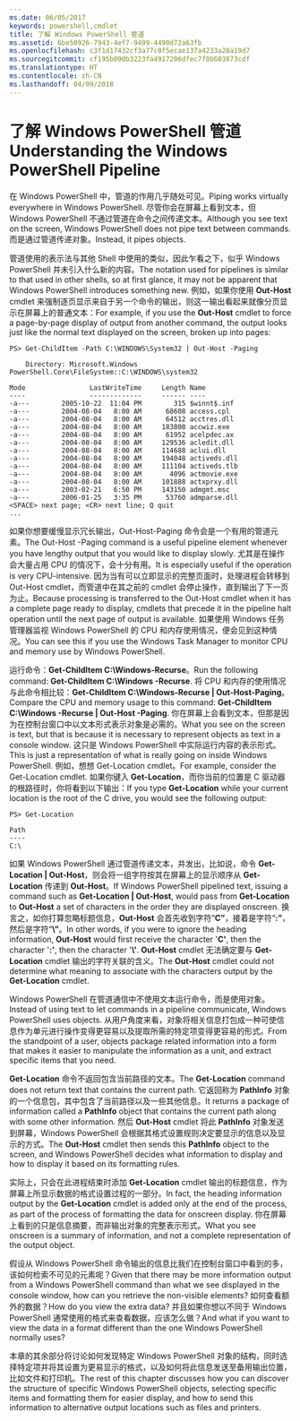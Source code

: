```yaml
---
ms.date: 06/05/2017
keywords: powershell,cmdlet
title: 了解 Windows PowerShell 管道
ms.assetid: 6be50926-7943-4ef7-9499-4490d72a63fb
ms.openlocfilehash: c3f1d17432cf3a77c0f5ecae137a4233a28a19d7
ms.sourcegitcommit: cf195b090b3223fa4917206dfec7f0b603873cdf
ms.translationtype: HT
ms.contentlocale: zh-CN
ms.lasthandoff: 04/09/2018
---
```

# <a name="understanding-the-windows-powershell-pipeline"></a><span data-ttu-id="cac71-103">了解 Windows PowerShell 管道</span><span class="sxs-lookup"><span data-stu-id="cac71-103">Understanding the Windows PowerShell Pipeline</span></span>
<span data-ttu-id="cac71-104">在 Windows PowerShell 中，管道的作用几乎随处可见。</span><span class="sxs-lookup"><span data-stu-id="cac71-104">Piping works virtually everywhere in Windows PowerShell.</span></span> <span data-ttu-id="cac71-105">尽管你会在屏幕上看到文本，但 Windows PowerShell 不通过管道在命令之间传递文本。</span><span class="sxs-lookup"><span data-stu-id="cac71-105">Although you see text on the screen, Windows PowerShell does not pipe text between commands.</span></span> <span data-ttu-id="cac71-106">而是通过管道传递对象。</span><span class="sxs-lookup"><span data-stu-id="cac71-106">Instead, it pipes objects.</span></span>

<span data-ttu-id="cac71-107">管道使用的表示法与其他 Shell 中使用的类似，因此乍看之下，似乎 Windows PowerShell 并未引入什么新的内容。</span><span class="sxs-lookup"><span data-stu-id="cac71-107">The notation used for pipelines is similar to that used in other shells, so at first glance, it may not be apparent that Windows PowerShell introduces something new.</span></span> <span data-ttu-id="cac71-108">例如，如果你使用 **Out-Host** cmdlet 来强制逐页显示来自于另一个命令的输出，则这一输出看起来就像分页显示在屏幕上的普通文本：</span><span class="sxs-lookup"><span data-stu-id="cac71-108">For example, if you use the **Out-Host** cmdlet to force a page-by-page display of output from another command, the output looks just like the normal text displayed on the screen, broken up into pages:</span></span>

```
PS> Get-ChildItem -Path C:\WINDOWS\System32 | Out-Host -Paging

    Directory: Microsoft.Windows PowerShell.Core\FileSystem::C:\WINDOWS\system32

Mode                LastWriteTime     Length Name
----                -------------     ------ ----
-a---        2005-10-22  11:04 PM        315 $winnt$.inf
-a---        2004-08-04   8:00 AM      68608 access.cpl
-a---        2004-08-04   8:00 AM      64512 acctres.dll
-a---        2004-08-04   8:00 AM     183808 accwiz.exe
-a---        2004-08-04   8:00 AM      61952 acelpdec.ax
-a---        2004-08-04   8:00 AM     129536 acledit.dll
-a---        2004-08-04   8:00 AM     114688 aclui.dll
-a---        2004-08-04   8:00 AM     194048 activeds.dll
-a---        2004-08-04   8:00 AM     111104 activeds.tlb
-a---        2004-08-04   8:00 AM       4096 actmovie.exe
-a---        2004-08-04   8:00 AM     101888 actxprxy.dll
-a---        2003-02-21   6:50 PM     143150 admgmt.msc
-a---        2006-01-25   3:35 PM      53760 admparse.dll
<SPACE> next page; <CR> next line; Q quit
...
```

<span data-ttu-id="cac71-109">如果你想要缓慢显示冗长输出，Out-Host-Paging 命令会是一个有用的管道元素。</span><span class="sxs-lookup"><span data-stu-id="cac71-109">The Out-Host -Paging command is a useful pipeline element whenever you have lengthy output that you would like to display slowly.</span></span> <span data-ttu-id="cac71-110">尤其是在操作会大量占用 CPU 的情况下，会十分有用。</span><span class="sxs-lookup"><span data-stu-id="cac71-110">It is especially useful if the operation is very CPU-intensive.</span></span> <span data-ttu-id="cac71-111">因为当有可以立即显示的完整页面时，处理进程会转移到 Out-Host cmdlet，而管道中在其之前的 cmdlet 会停止操作，直到输出了下一页为止。</span><span class="sxs-lookup"><span data-stu-id="cac71-111">Because processing is transferred to the Out-Host cmdlet when it has a complete page ready to display, cmdlets that precede it in the pipeline halt operation until the next page of output is available.</span></span> <span data-ttu-id="cac71-112">如果使用 Windows 任务管理器监视 Windows PowerShell 的 CPU 和内存使用情况，便会见到这种情况。</span><span class="sxs-lookup"><span data-stu-id="cac71-112">You can see this if you use the Windows Task Manager to monitor CPU and memory use by Windows PowerShell.</span></span>

<span data-ttu-id="cac71-113">运行命令：**Get-ChildItem C:\\Windows-Recurse**。</span><span class="sxs-lookup"><span data-stu-id="cac71-113">Run the following command: **Get-ChildItem C:\\Windows -Recurse**.</span></span> <span data-ttu-id="cac71-114">将 CPU 和内存的使用情况与此命令相比较：**Get-ChildItem C:\\Windows-Recurse | Out-Host-Paging**。</span><span class="sxs-lookup"><span data-stu-id="cac71-114">Compare the CPU and memory usage to this command: **Get-ChildItem C:\\Windows -Recurse | Out-Host -Paging**.</span></span> <span data-ttu-id="cac71-115">你在屏幕上会看到文本，但那是因为在控制台窗口中以文本形式表示对象是必需的。</span><span class="sxs-lookup"><span data-stu-id="cac71-115">What you see on the screen is text, but that is because it is necessary to represent objects as text in a console window.</span></span> <span data-ttu-id="cac71-116">这只是 Windows PowerShell 中实际运行内容的表示形式。</span><span class="sxs-lookup"><span data-stu-id="cac71-116">This is just a representation of what is really going on inside Windows PowerShell.</span></span> <span data-ttu-id="cac71-117">例如，想想 Get-Location cmdlet。</span><span class="sxs-lookup"><span data-stu-id="cac71-117">For example, consider the Get-Location cmdlet.</span></span> <span data-ttu-id="cac71-118">如果你键入 **Get-Location**，而你当前的位置是 C 驱动器的根路径时，你将看到以下输出：</span><span class="sxs-lookup"><span data-stu-id="cac71-118">If you type **Get-Location** while your current location is the root of the C drive, you would see the following output:</span></span>

```
PS> Get-Location

Path
----
C:\
```

<span data-ttu-id="cac71-119">如果 Windows PowerShell 通过管道传递文本，并发出，比如说，命令 **Get-Location | Out-Host**，则会将一组字符按其在屏幕上的显示顺序从 **Get-Location** 传递到 **Out-Host**。</span><span class="sxs-lookup"><span data-stu-id="cac71-119">If Windows PowerShell pipelined text, issuing a command such as **Get-Location | Out-Host**, would pass from **Get-Location** to **Out-Host** a set of characters in the order they are displayed onscreen.</span></span> <span data-ttu-id="cac71-120">换言之，如你打算忽略标题信息，**Out-Host** 会首先收到字符“**C”**，接着是字符“**:”**，然后是字符“**\\”**。</span><span class="sxs-lookup"><span data-stu-id="cac71-120">In other words, if you were to ignore the heading information, **Out-Host** would first receive the character '**C'**, then the character '**:'**, then the character '**\\'**.</span></span> <span data-ttu-id="cac71-121">**Out-Host** cmdlet 无法确定要与 **Get-Location** cmdlet 输出的字符关联的含义。</span><span class="sxs-lookup"><span data-stu-id="cac71-121">The **Out-Host** cmdlet could not determine what meaning to associate with the characters output by the **Get-Location** cmdlet.</span></span>

<span data-ttu-id="cac71-122">Windows PowerShell 在管道通信中不使用文本运行命令，而是使用对象。</span><span class="sxs-lookup"><span data-stu-id="cac71-122">Instead of using text to let commands in a pipeline communicate, Windows PowerShell uses objects.</span></span> <span data-ttu-id="cac71-123">从用户角度来看，对象将相关信息打包成一种可使信息作为单元进行操作变得更容易以及提取所需的特定项变得更容易的形式。</span><span class="sxs-lookup"><span data-stu-id="cac71-123">From the standpoint of a user, objects package related information into a form that makes it easier to manipulate the information as a unit, and extract specific items that you need.</span></span>

<span data-ttu-id="cac71-124">**Get-Location** 命令不返回包含当前路径的文本。</span><span class="sxs-lookup"><span data-stu-id="cac71-124">The **Get-Location** command does not return text that contains the current path.</span></span> <span data-ttu-id="cac71-125">它返回称为 **PathInfo** 对象的一个信息包，其中包含了当前路径以及一些其他信息。</span><span class="sxs-lookup"><span data-stu-id="cac71-125">It returns a package of information called a **PathInfo** object that contains the current path along with some other information.</span></span> <span data-ttu-id="cac71-126">然后 **Out-Host** cmdlet 将此 **PathInfo** 对象发送到屏幕，Windows PowerShell 会根据其格式设置规则决定要显示的信息以及显示的方式。</span><span class="sxs-lookup"><span data-stu-id="cac71-126">The **Out-Host** cmdlet then sends this **PathInfo** object to the screen, and Windows PowerShell decides what information to display and how to display it based on its formatting rules.</span></span>

<span data-ttu-id="cac71-127">实际上，只会在此进程结束时添加 **Get-Location** cmdlet 输出的标题信息，作为屏幕上所显示数据的格式设置过程的一部分。</span><span class="sxs-lookup"><span data-stu-id="cac71-127">In fact, the heading information output by the **Get-Location** cmdlet is added only at the end of the process, as part of the process of formatting the data for onscreen display.</span></span> <span data-ttu-id="cac71-128">你在屏幕上看到的只是信息摘要，而非输出对象的完整表示形式。</span><span class="sxs-lookup"><span data-stu-id="cac71-128">What you see onscreen is a summary of information, and not a complete representation of the output object.</span></span>

<span data-ttu-id="cac71-129">假设从 Windows PowerShell 命令输出的信息比我们在控制台窗口中看到的多，该如何检索不可见的元素呢？</span><span class="sxs-lookup"><span data-stu-id="cac71-129">Given that there may be more information output from a Windows PowerShell command than what we see displayed in the console window, how can you retrieve the non-visible elements?</span></span> <span data-ttu-id="cac71-130">如何查看额外的数据？</span><span class="sxs-lookup"><span data-stu-id="cac71-130">How do you view the extra data?</span></span> <span data-ttu-id="cac71-131">并且如果你想以不同于 Windows PowerShell 通常使用的格式来查看数据，应该怎么做？</span><span class="sxs-lookup"><span data-stu-id="cac71-131">And what if you want to view the data in a format different than the one Windows PowerShell normally uses?</span></span>

<span data-ttu-id="cac71-132">本章的其余部分将讨论如何发现特定 Windows PowerShell 对象的结构，同时选择特定项并将其设置为更易显示的格式，以及如何将此信息发送至备用输出位置，比如文件和打印机。</span><span class="sxs-lookup"><span data-stu-id="cac71-132">The rest of this chapter discusses how you can discover the structure of specific Windows PowerShell objects, selecting specific items and formatting them for easier display, and how to send this information to alternative output locations such as files and printers.</span></span>